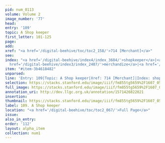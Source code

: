 ```yaml
---
pid: num_0113
volume: Volume 2
image_number: '77'
head: 
entry: '109'
topic: A Shop keeper
first_letter: 101-125
page: 
add: 
xref: "<a href='/digital-beehive/toc/toc2_158/'>714 [Merchant]</a>"
see: 
index: "<a href='/digital-beehive/index4/index_3684/'>shopkeeper</a>|<a href='/digital-beehive/index3/index_2522/'>merchants</a>|<a
  href='/digital-beehive/index3/index_2487/'>merchandize</a>|<a href='/digital-beehive/index4/index_2939/'>pedlars</a>"
item: "#item-3b4618482"
unparsed: 
line: 'Entry: 109|Topic: A Shop keeper|Xref: 714 [Merchant]|Index: shopkeeper|#item-3b4618482'
selection: https://stacks.stanford.edu/image/iiif/fm855tg5659%2F1607_0544/293,3964,3062,603/full/0/default.jpg
full_image: https://stacks.stanford.edu/image/iiif/fm855tg5659%2F1607_0544/full/full/0/default.jpg
annotation_uri: http://dev.llgc.org.uk/annotation/1571426822021
insertion: 
thumbnail: https://stacks.stanford.edu/image/iiif/fm855tg5659%2F1607_0544/293,3964,600,180/250,/0/default.jpg
label: 109. A Shop keeper
location: "<a href='/digital-beehive/toc/toc2_067/'>Full Page</a>"
issue: 
also_in_entry: 
order: '112'
layout: alpha_item
collection: num1
---
```

